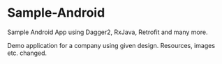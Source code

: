 # Sample-Android
Sample Android App using Dagger2, RxJava, Retrofit and many more.

Demo application for a company using given design. Resources, images etc. changed.
